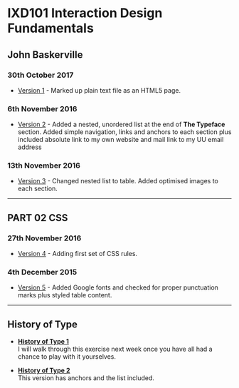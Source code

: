 IXD101 Interaction Design Fundamentals
======================================

John Baskerville
---------------

### 30th October 2017
+ [Version 1](https://eleventhirty.github.io/john_baskerville/baskerville1.html) - Marked up plain text file as an HTML5 page.


### 6th November 2016
+ [Version 2](https://eleventhirty.github.io/john_baskerville/baskerville2.html) - Added a nested, unordered list at the end of **The Typeface** section. 
Added simple navigation, links and anchors to each section plus included absolute link to my own website and mail link to my UU email address

### 13th November 2016
+ [Version 3](https://eleventhirty.github.io/john_baskerville/baskerville3.html) - Changed nested list to table. Added optimised images to each section.

---

PART 02 CSS
-----------

### 27th November 2016
+ [Version 4](https://eleventhirty.github.io/john_baskerville/baskerville4.html) - Adding first set of CSS rules. 

### 4th December 2015
+ [Version 5](https://eleventhirty.github.io/john_baskerville/baskerille5.html) - Added Google fonts and checked for proper punctuation marks plus styled table content.

<!-- ###11th December 2015
### 4th December 2015
+ [Version 8](https://pixelpaper.github.io/john-baskerville/baskerille6.html) - Added Google fonts and checked for proper punctuation marks plus styled table content.
+ [CSS Homework Test](https://pixelpaper.github.io/john-baskerville/homework/09/index.html) - Testing first CSS homework page -->

---

History of Type
---------------
+ **[History of Type 1](https://eleventhirty.github.io/john_baskerville/history1.html)**  
  I will walk through this exercise next week once you have all had a chance to play with it yourselves.
  
+ **[History of Type 2](https://eleventhirty.github.io/john_baskerville/history2.html)**  
  This version has anchors and the list included.
  
<!-- - **[History of Type 3](https://eleventhirty.github.io/john_baskerville/history3.html)**  
  This version has anchors and the list included. -->
